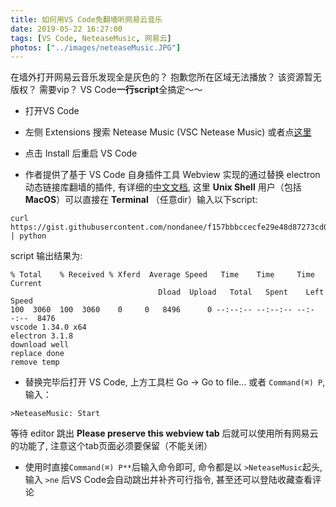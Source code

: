 ```yaml
---
title: 如何用VS Code免翻墙听网易云音乐
date: 2019-05-22 16:27:00
tags: [VS Code, NeteaseMusic, 网易云]
photos: ["../images/neteaseMusic.JPG"]
---
```

在墙外打开网易云音乐发现全是灰色的？ 抱歉您所在区域无法播放？ 该资源暂无版权？ 需要vip？
VS Code**一行script**全搞定～～ <!-- more -->

- 打开VS Code

- 左侧 Extensions 搜索 Netease Music (VSC Netease Music) 或者点[这里](https://marketplace.visualstudio.com/items?itemName=nondanee.vsc-netease-music)

- 点击 Install 后重启 VS Code

- 作者提供了基于 VS Code 自身插件工具 Webview 实现的通过替换 electron 动态链接库翻墙的插件, 有详细的[中文文档](https://marketplace.visualstudio.com/items?itemName=nondanee.vsc-netease-music), 这里 **Unix Shell** 用户（包括 **MacOS**）可以直接在 **Terminal** （任意dir）输入以下script:
```
curl https://gist.githubusercontent.com/nondanee/f157bbbccecfe29e48d87273cd02e213/raw | python
```
  script 输出结果为:
```
% Total    % Received % Xferd  Average Speed   Time    Time     Time  Current
                                 Dload  Upload   Total   Spent    Left  Speed
100  3060  100  3060    0     0   8496      0 --:--:-- --:--:-- --:--:--  8476  
vscode 1.34.0 x64
electron 3.1.8
download well
replace done
remove temp
```

- 替换完毕后打开 VS Code, 上方工具栏 Go -> Go to file... 或者 `Command(⌘) P`, 输入：
```
>NeteaseMusic: Start
```
  等待 editor 跳出 **Please preserve this webview tab** 后就可以使用所有网易云的功能了, 注意这个tab页面必须要保留（不能关闭）

- 使用时直接`Command(⌘) P**`后输入命令即可, 命令都是以 `>NeteaseMusic`起头, 输入 `>ne` 后VS Code会自动跳出并补齐可行指令, 甚至还可以登陆收藏查看评论
